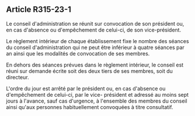 ## Article R315-23-1

Le conseil d'administration se réunit sur convocation de son président ou, en cas d'absence ou
d'empêchement de celui-ci, de son vice-président.

Le règlement intérieur de chaque établissement fixe le nombre des séances du conseil d'administration qui ne
peut être inférieur à quatre séances par an ainsi que les modalités de convocation de ses membres.

En dehors des séances prévues dans le règlement intérieur, le conseil est réuni sur demande écrite soit des
deux tiers de ses membres, soit du directeur.

L'ordre du jour est arrêté par le président ou, en cas d'absence ou d'empêchement de celui-ci, par le vice-
président et adressé au moins sept jours à l'avance, sauf cas d'urgence, à l'ensemble des membres du conseil
ainsi qu'aux personnes habituellement convoquées à titre consultatif.


